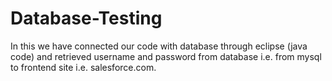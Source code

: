 # Database-Testing
In this we have connected our code with database through eclipse (java code) and retrieved username and password from database i.e. from mysql to frontend site i.e. salesforce.com.
